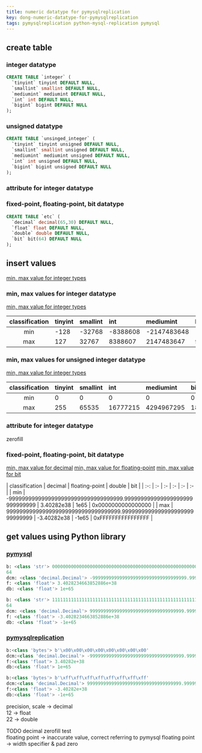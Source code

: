 ```yaml
---
title: numeric datatype for pymysqlreplication
key: dong-numeric-datatype-for-pymysqlreplication
tags: pymysqlreplication python-mysql-replication pymysql
---
```


## create table
### integer datatype

```sql
CREATE TABLE `integer` (
  `tinyint` tinyint DEFAULT NULL,
  `smallint` smallint DEFAULT NULL,
  `mediumint` mediumint DEFAULT NULL,
  `int` int DEFAULT NULL,
  `bigint` bigint DEFAULT NULL
);
```
### unsigned datatype

```sql
CREATE TABLE `unsinged_integer` (
  `tinyint` tinyint unsigned DEFAULT NULL,
  `smallint` smallint unsigned DEFAULT NULL,
  `mediumint` mediumint unsigned DEFAULT NULL,
  `int` int unsigned DEFAULT NULL,
  `bigint` bigint unsigned DEFAULT NULL
);
```

### attribute for integer datatype



### fixed-point, floating-point, bit datatype

```sql
CREATE TABLE `etc` (
  `decimal` decimal(65,30) DEFAULT NULL,
  `float` float DEFAULT NULL,
  `double` double DEFAULT NULL,
  `bit` bit(64) DEFAULT NULL
);
```


## insert values

[min, max value for integer types](https://dev.mysql.com/doc/refman/8.0/en/integer-types.html)

### min, max values for integer datatype
[min, max value for integer types](https://dev.mysql.com/doc/refman/8.0/en/integer-types.html)  

| classification | tinyint | smallint | int | mediumint | bigint |
| :-: | :- | :- | :- | :- | :- |
| min | -128 | -32768 | -8388608 | -2147483648 | -9223372036854775808 |
| max | 127 |  32767 |  8388607 |  2147483647 |  9223372036854775807 |

### min, max values for **unsigned** integer datatype
[min, max value for integer types](https://dev.mysql.com/doc/refman/8.0/en/integer-types.html)  

| classification | tinyint | smallint | int | mediumint | bigint |
| :-: | :- | :- | :- | :- | :- |
| min |   0 |     0 |        0 |          0 |                    0 |
| max | 255 | 65535 | 16777215 | 4294967295 | 18446744073709551615 |


### attribute for integer datatype
zerofill

### fixed-point, floating-point, bit datatype
[min, max value for decimal](https://dev.mysql.com/doc/refman/8.0/en/fixed-point-types.html)
[min, max value for floating-point](https://docs.oracle.com/cd/E17952_01/mysql-8.0-en/numeric-type-syntax.html)
[min, max value for bit](https://dev.mysql.com/doc/refman/8.0/en/bit-type.html)

| classification | decimal | floating-point | double | bit | 
| :-: | :- | :- | :- | :- | :- |
| min | -99999999999999999999999999999999999.999999999999999999999999999999 |  3.40282e38 |  1e65 | 0x0000000000000000 |
| max | 99999999999999999999999999999999999.999999999999999999999999999999 | -3.40282e38 | -1e65 | 0xFFFFFFFFFFFFFFFF |

## get values using Python library
### [pymysql](https://github.com/PyMySQL/PyMySQL)

```python
b: <class 'str'> 0000000000000000000000000000000000000000000000000000000000000000
64
dcm: <class 'decimal.Decimal'> -99999999999999999999999999999999999.999999999999999999999999999999
f: <class 'float'> 3.4028234663852886e+38
db: <class 'float'> 1e+65
```
```python
b: <class 'str'> 1111111111111111111111111111111111111111111111111111111111111111
64
dcm: <class 'decimal.Decimal'> 99999999999999999999999999999999999.999999999999999999999999999999
f: <class 'float'> -3.4028234663852886e+38
db: <class 'float'> -1e+65
```


### [pymysqlreplication](https://github.com/noplay/python-mysql-replication)

```python
b:<class 'bytes'> b'\x00\x00\x00\x00\x00\x00\x00\x00'
dcm:<class 'decimal.Decimal'> -99999999999999999999999999999999999.999999999999999999999999999999
f:<class 'float'> 3.40282e+38
db:<class 'float'> 1e+65
```

```python
b:<class 'bytes'> b'\xff\xff\xff\xff\xff\xff\xff\xff'
dcm:<class 'decimal.Decimal'> 99999999999999999999999999999999999.999999999999999999999999999999
f:<class 'float'> -3.40282e+38
db:<class 'float'> -1e+65
```

precision, scale -> decimal  
12 -> float  
22 -> double  


TODO
decimal zerofill test  
floating point -> inaccurate value, correct referring to pymysql
floating point -> width specifier & pad zero

